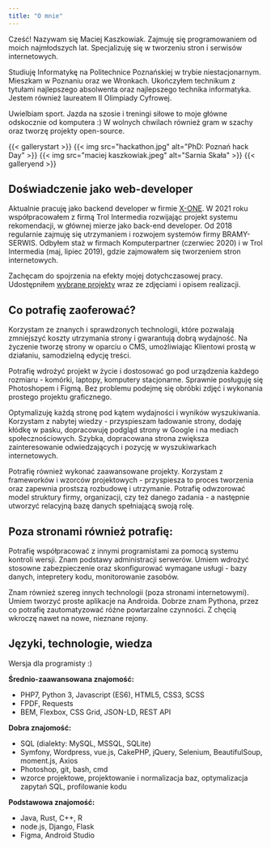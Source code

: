 ```yaml
---
title: "O mnie"
---
```


Cześć! Nazywam się Maciej Kaszkowiak. Zajmuję się programowaniem od moich najmłodszych lat. Specjalizuję się w tworzeniu stron i serwisów internetowych.

Studiuję Informatykę na Politechnice Poznańskiej w trybie niestacjonarnym. Mieszkam w Poznaniu oraz we Wronkach. Ukończyłem technikum z tytułami najlepszego absolwenta oraz najlepszego technika informatyka. Jestem również laureatem II Olimpiady Cyfrowej. 

Uwielbiam sport. Jazda na szosie i treningi siłowe to moje główne odskocznie od komputera :) W wolnych chwilach również gram w szachy oraz tworzę projekty open-source.
<!--more-->

{{< gallerystart >}}
{{< img src="hackathon.jpg" alt="PhD: Poznań hack Day" >}}
{{< img src="maciej kaszkowiak.jpeg" alt="Sarnia Skała" >}}
{{< galleryend >}}

## Doświadczenie jako web-developer

Aktualnie pracuję jako backend developer w firmie [X-ONE](https://x-one.pl/). W 2021 roku współpracowałem z firmą Trol Intermedia rozwijając projekt systemu rekomendacji, w głównej mierze jako back-end developer. Od 2018 regularnie zajmuję się utrzymaniem i rozwojem systemów firmy BRAMY-SERWIS. Odbyłem staż w firmach Komputerpartner (czerwiec 2020) i w Trol Intermedia (maj, lipiec 2019), gdzie zajmowałem się tworzeniem stron internetowych.

Zachęcam do spojrzenia na efekty mojej dotychczasowej pracy. Udostępniłem [wybrane projekty](/projekty/) wraz ze zdjęciami i opisem realizacji.

## Co potrafię zaoferować?

Korzystam ze znanych i sprawdzonych technologii, które pozwalają zmniejszyć koszty utrzymania strony i gwarantują dobrą wydajność. Na życzenie tworzę strony w oparciu o CMS, umożliwiając Klientowi prostą w działaniu, samodzielną edycję treści.

Potrafię wdrożyć projekt w życie i dostosować go pod urządzenia każdego rozmiaru - komórki, laptopy, komputery stacjonarne. Sprawnie posługuję się Photoshopem i Figmą. Bez problemu podejmę się obróbki zdjęć i wykonania prostego projektu graficznego.

Optymalizuję każdą stronę pod kątem wydajności i wyników wyszukiwania. Korzystam z nabytej wiedzy - przyspieszam ładowanie strony, dodaję kłódkę w pasku, dopracowuję podgląd strony w Google i na mediach społecznościowych. Szybka, dopracowana strona zwiększa zainteresowanie odwiedzających i pozycję w wyszukiwarkach internetowych.

Potrafię również wykonać zaawansowane projekty. Korzystam z frameworków i wzorców projektowych - przyspiesza to proces tworzenia oraz zapewnia prostszą rozbudowę i utrzymanie. Potrafię odwzorować model struktury firmy, organizacji, czy też danego zadania - a następnie utworzyć relacyjną bazę danych spełniającą swoją rolę.

## Poza stronami również potrafię:

Potrafię współpracować z innymi programistami za pomocą systemu kontroli wersji. Znam podstawy administracji serwerów. Umiem wdrożyć stosowne zabezpieczenie oraz skonfigurować wymagane usługi - bazy danych, intepretery kodu, monitorowanie zasobów.

Znam również szereg innych technologii (poza stronami internetowymi). Umiem tworzyć proste aplikacje na Androida. Dobrze znam Pythona, przez co potrafię zautomatyzować różne powtarzalne czynności. Z chęcią wkroczę nawet na nowe, nieznane rejony.

## Języki, technologie, wiedza
Wersja dla programisty :)

**Średnio-zaawansowana znajomość:**  
- PHP7, Python 3, Javascript (ES6), HTML5, CSS3, SCSS  
- FPDF, Requests  
- BEM, Flexbox, CSS Grid, JSON-LD, REST API  

**Dobra znajomość:**   
- SQL (dialekty: MySQL, MSSQL, SQLite)  
- Symfony, Wordpress, vue.js, CakePHP, jQuery, Selenium, BeautifulSoup, moment.js, Axios  
- Photoshop, git, bash, cmd  
- wzorce projektowe, projektowanie i normalizacja baz, optymalizacja zapytań SQL, profilowanie kodu

**Podstawowa znajomość:**   
- Java, Rust, C++, R   
- node.js, Django, Flask  
- Figma, Android Studio  